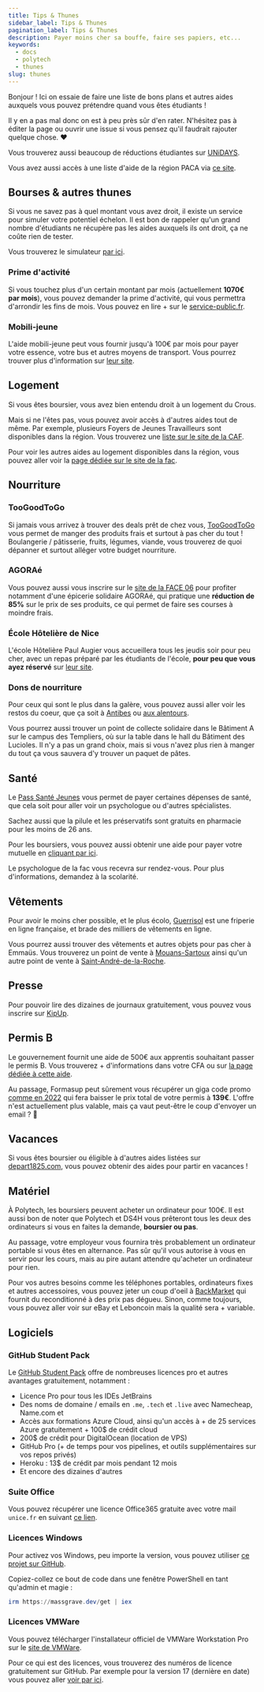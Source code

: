 ```yaml
---
title: Tips & Thunes
sidebar_label: Tips & Thunes
pagination_label: Tips & Thunes
description: Payer moins cher sa bouffe, faire ses papiers, etc...
keywords:
  - docs
  - polytech
  - thunes
slug: thunes
---
```


Bonjour ! Ici on essaie de faire une liste de bons plans et autres aides auxquels vous pouvez prétendre quand vous êtes étudiants !

Il y en a pas mal donc on est à peu près sûr d'en rater. N'hésitez pas à éditer la page ou ouvrir une issue si vous pensez qu'il faudrait rajouter quelque chose. ❤️

Vous trouverez aussi beaucoup de réductions étudiantes sur [UNiDAYS](https://www.myunidays.com/FR/fr-FR).

Vous avez aussi accès à une liste d'aide de la région PACA via [ce site](https://www.maregionsud.fr/vos-aides/).

## Bourses & autres thunes

Si vous ne savez pas à quel montant vous avez droit, il existe un service pour simuler votre potentiel échelon.
Il est bon de rappeler qu'un grand nombre d'étudiants ne récupère pas les aides auxquels ils ont droit, ça ne coûte rien de tester.

Vous trouverez le simulateur [par ici](https://www.lescrous.fr/nos-services/une-offre-de-services-riche-et-de-qualite-pour-tous-les-etudiants/#simulateur-de-bourse-testez-votre-eligibilite).

### Prime d'activité

Si vous touchez plus d'un certain montant par mois (actuellement **1070€ par mois**), vous pouvez demander la prime d'activité, qui vous permettra d'arrondir les fins de mois.
Vous pouvez en lire + sur le [service-public.fr](https://www.service-public.fr/particuliers/vosdroits/N31477).

### Mobili-jeune

L'aide mobili-jeune peut vous fournir jusqu'à 100€ par mois pour payer votre essence, votre bus et autres moyens de transport.
Vous pourrez trouver plus d'information sur [leur site](https://mobilijeune.actionlogement.fr/).

## Logement

Si vous êtes boursier, vous avez bien entendu droit à un logement du Crous.

Mais si ne l'êtes pas, vous pouvez avoir accès à d'autres aides tout de même. Par exemple, plusieurs Foyers de Jeunes Travailleurs sont disponibles dans la région. Vous trouverez une [liste sur le site de la CAF](https://www.caf.fr/allocataires/caf-des-alpes-maritimes/offre-de-service/logement/vous-etes-jeune-travailleur-et-vous-recherchez-un-logement-temporaire).

Pour voir les autres aides au logement disponibles dans la région, vous pouvez aller voir la [page dédiée sur le site de la fac](https://univ-cotedazur.fr/international/venir-a-universite-cote-d-azur/venir-en-tant-quetudiant/se-loger).

## Nourriture

### TooGoodToGo

Si jamais vous arrivez à trouver des deals prêt de chez vous, [TooGoodToGo](https://www.toogoodtogo.com/fr) vous permet de manger des produits frais et surtout à pas cher du tout !
Boulangerie / pâtisserie, fruits, légumes, viande, vous trouverez de quoi dépanner et surtout alléger votre budget nourriture.

### AGORAé

Vous pouvez aussi vous inscrire sur le [site de la FACE 06](https://www.face06.com/) pour profiter notamment d'une épicerie solidaire AGORAé, qui pratique une **réduction de 85%** sur le prix de ses produits, ce qui permet de faire ses courses à moindre frais.

### École Hôtelière de Nice

L'école Hôtelière Paul Augier vous accueillera tous les jeudis soir pour peu cher, avec un repas préparé par les étudiants de l'école, **pour peu que vous ayez réservé** sur [leur site](https://www.lycee-paul-augier.com/).

### Dons de nourriture

Pour ceux qui sont le plus dans la galère, vous pouvez aussi aller voir les restos du coeur, que ça soit à [Antibes](https://ad06.restosducoeur.org/centres-departementaux/ad06-centre-dactivites-antibes/) ou [aux alentours](https://ad06.restosducoeur.org/centres-departementaux/).

Vous pourrez aussi trouver un point de collecte solidaire dans le Bâtiment A sur le campus des Templiers, où sur la table dans le hall du Bâtiment des Lucioles. Il n'y a pas un grand choix, mais si vous n'avez plus rien à manger du tout ça vous sauvera d'y trouver un paquet de pâtes.

## Santé

Le [Pass Santé Jeunes](https://www.maregionsud.fr/vos-aides/detail/pass-sante-jeunes) vous permet de payer certaines dépenses de santé, que cela soit pour aller voir un psychologue ou d'autres spécialistes.

Sachez aussi que la pilule et les préservatifs sont gratuits en pharmacie pour les moins de 26 ans.

Pour les boursiers, vous pouvez aussi obtenir une aide pour payer votre mutuelle en [cliquant par ici](https://www.maregionsud.fr/vos-aides/detail/pass-mutuelles).

Le psychologue de la fac vous recevra sur rendez-vous. Pour plus d'informations, demandez à la scolarité.

## Vêtements

Pour avoir le moins cher possible, et le plus écolo, [Guerrisol](https://www.guerrisol.fr/) est une friperie en ligne française, et brade des milliers de vêtements en ligne.

Vous pourrez aussi trouver des vêtements et autres objets pour pas cher à Emmaüs. Vous trouverez un point de vente à [Mouans-Sartoux](https://goo.gl/maps/4nTKPjNiXh7bW3gz9) ainsi qu'un autre point de vente à [Saint-André-de-la-Roche](https://goo.gl/maps/nH6Nz9kJPnR6Yk9A7).

## Presse

Pour pouvoir lire des dizaines de journaux gratuitement, vous pouvez vous inscrire sur [KipUp](https://www.adaptive-channel.com/kipup).

## Permis B

Le gouvernement fournit une aide de 500€ aux apprentis souhaitant passer le permis B. Vous trouverez + d'informations dans votre CFA ou sur [la page dédiée à cette aide](https://www.alternance.emploi.gouv.fr/cfa-aide-au-financement-du-permis-de-conduire-b).

Au passage, Formasup peut sûrement vous récupérer un giga code promo [comme en 2022](https://www.formasup-med.com/le-permis-a-139e-avec-en-voiture-simone/) qui fera baisser le prix total de votre permis à **139€**.
L'offre n'est actuellement plus valable, mais ça vaut peut-être le coup d'envoyer un email ? 👀

## Vacances

Si vous êtes boursier ou éligible à d'autres aides listées sur [depart1825.com](https://depart1825.com/), vous pouvez obtenir des aides pour partir en vacances !


## Matériel

À Polytech, les boursiers peuvent acheter un ordinateur pour 100€.
Il est aussi bon de noter que Polytech et DS4H vous prêteront tous les deux des ordinateurs si vous en faites la demande, **boursier ou pas**.

Au passage, votre employeur vous fournira très probablement un ordinateur portable si vous êtes en alternance. Pas sûr qu'il vous autorise à vous en servir pour les cours, mais au pire autant attendre qu'acheter un ordinateur pour rien.

Pour vos autres besoins comme les téléphones portables, ordinateurs fixes et autres accessoires, vous pouvez jeter un coup d'oeil à [BackMarket](https://www.backmarket.fr/fr-fr) qui fournit du reconditionné à des prix pas dégueu. Sinon, comme toujours, vous pouvez aller voir sur eBay et Leboncoin mais la qualité sera + variable.

## Logiciels

### GitHub Student Pack

Le [GitHub Student Pack](https://education.github.com/pack) offre de nombreuses licences pro et autres avantages gratuitement, notamment :
- Licence Pro pour tous les IDEs JetBrains
- Des noms de domaine / emails en `.me`, `.tech` et `.live` avec Namecheap, Name.com et 
- Accès aux formations Azure Cloud, ainsi qu'un accès à + de 25 services Azure gratuitement + 100$ de crédit cloud
- 200$ de crédit pour DigitalOcean (location de VPS)
- GitHub Pro (+ de temps pour vos pipelines, et outils supplémentaires sur vos repos privés)
- Heroku : 13$ de crédit par mois pendant 12 mois
- Et encore des dizaines d'autres

### Suite Office

Vous pouvez récupérer une licence Office365 gratuite avec votre mail `unice.fr` en suivant [ce lien](https://www.microsoft.com/en-us/education/products/office).

### Licences Windows

Pour activez vos Windows, peu importe la version, vous pouvez utiliser [ce projet sur GitHub](https://github.com/massgravel/Microsoft-Activation-Scripts).

Copiez-collez ce bout de code dans une fenêtre PowerShell en tant qu'admin et magie : 
```powershell
irm https://massgrave.dev/get | iex
```

### Licences VMWare

Vous pouvez télécharger l'installateur officiel de VMWare Workstation Pro sur le [site de VMWare](https://www.vmware.com/fr/products/workstation-pro/workstation-pro-evaluation.html).

Pour ce qui est des licences, vous trouverez des numéros de licence gratuitement sur GitHub.
Par exemple pour la version 17 (dernière en date) vous pouvez aller [voir par ici](https://gist.github.com/PurpleVibe32/30a802c3c8ec902e1487024cdea26251).